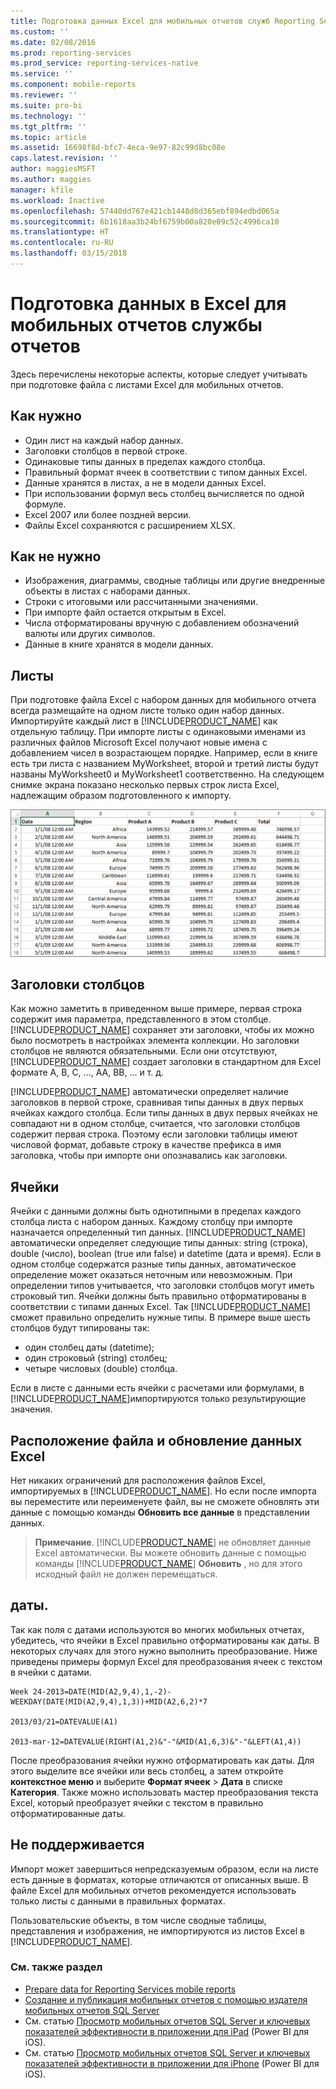 ```yaml
---
title: Подготовка данных Excel для мобильных отчетов служб Reporting Services | Документы Майкрософт
ms.custom: ''
ms.date: 02/08/2016
ms.prod: reporting-services
ms.prod_service: reporting-services-native
ms.service: ''
ms.component: mobile-reports
ms.reviewer: ''
ms.suite: pro-bi
ms.technology: ''
ms.tgt_pltfrm: ''
ms.topic: article
ms.assetid: 16698f8d-bfc7-4eca-9e97-82c99d8bc08e
caps.latest.revision: ''
author: maggiesMSFT
ms.author: maggies
manager: kfile
ms.workload: Inactive
ms.openlocfilehash: 57440dd767e421cb1448d8d365ebf894edbd065a
ms.sourcegitcommit: 6b1618aa3b24bf6759b00a820e09c52c4996ca10
ms.translationtype: HT
ms.contentlocale: ru-RU
ms.lasthandoff: 03/15/2018
---
```

# <a name="prepare-excel-data-for-reporting-services-mobile-reports"></a>Подготовка данных в Excel для мобильных отчетов службы отчетов
  
Здесь перечислены некоторые аспекты, которые следует учитывать при подготовке файла с листами Excel для мобильных отчетов.  
  
## <a name="do"></a>Как нужно  
  
- Один лист на каждый набор данных.  
- Заголовки столбцов в первой строке.  
- Одинаковые типы данных в пределах каждого столбца.  
- Правильный формат ячеек в соответствии с типом данных Excel.  
- Данные хранятся в листах, а не в модели данных Excel.  
- При использовании формул весь столбец вычисляется по одной формуле.  
- Excel 2007 или более поздней версии.  
- Файлы Excel сохраняются с расширением XLSX.  
          
## <a name="dont"></a>Как не нужно  
  
- Изображения, диаграммы, сводные таблицы или другие внедренные объекты в листах с наборами данных.  
- Строки с итоговыми или рассчитанными значениями.  
- При импорте файл остается открытым в Excel.  
- Числа отформатированы вручную с добавлением обозначений валюты или других символов.  
- Данные в книге хранятся в модели данных.  
  
## <a name="worksheets"></a>Листы  
          
При подготовке файла Excel с набором данных для мобильного отчета всегда размещайте на одном листе только один набор данных. Импортируйте каждый лист в [!INCLUDE[PRODUCT_NAME](../../includes/ss-mobilereptpub-short.md)] как отдельную таблицу. При импорте листы с одинаковыми именами из различных файлов Microsoft Excel получают новые имена с добавлением чисел в возрастающем порядке. Например, если в книге есть три листа с названием MyWorksheet, второй и третий листы будут названы MyWorksheet0 и MyWorksheet1 соответственно. На следующем снимке экрана показано несколько первых строк листа Excel, надлежащим образом подготовленного к импорту.  
  
![SS_MRP_ExcelDataSheet](../../reporting-services/mobile-reports/media/ss-mrp-exceldatasheet.png)  
          
## <a name="column-headers"></a>Заголовки столбцов  
  
Как можно заметить в приведенном выше примере, первая строка содержит имя параметра, представленного в этом столбце. [!INCLUDE[PRODUCT_NAME](../../includes/ss-mobilereptpub-short.md)] сохраняет эти заголовки, чтобы их можно было посмотреть в настройках элемента коллекции. Но заголовки столбцов не являются обязательными. Если они отсутствуют, [!INCLUDE[PRODUCT_NAME](../../includes/ss-mobilereptpub-short.md)] создает заголовки в стандартном для Excel формате A, B, C, ..., АА, BB, ... и т. д.  
  
[!INCLUDE[PRODUCT_NAME](../../includes/ss-mobilereptpub-short.md)] автоматически определяет наличие заголовков в первой строке, сравнивая типы данных в двух первых ячейках каждого столбца. Если типы данных в двух первых ячейках не совпадают ни в одном столбце, считается, что заголовки столбцов содержит первая строка. Поэтому если заголовки таблицы имеют числовой формат, добавьте строку в качестве префикса в имя заголовка, чтобы при импорте они опознавались как заголовки.  
  
## <a name="cells"></a>Ячейки  
  
Ячейки с данными должны быть однотипными в пределах каждого столбца листа с набором данных. Каждому столбцу при импорте назначается определенный тип данных. [!INCLUDE[PRODUCT_NAME](../../includes/ss-mobilereptpub-short.md)] автоматически определяет следующие типы данных: string (строка), double (число), boolean (true или false) и datetime (дата и время). Если в одном столбце содержатся разные типы данных, автоматическое определение может оказаться неточным или невозможным. При определении типов учитывается, что заголовки столбцов могут иметь строковый тип. Ячейки должны быть правильно отформатированы в соответствии с типами данных Excel. Так [!INCLUDE[PRODUCT_NAME](../../includes/ss-mobilereptpub-short.md)] сможет правильно определить нужные типы. В примере выше шесть столбцов будут типированы так:  
*  один столбец даты (datetime);  
*  один строковый (string) столбец;  
*  четыре числовых (double) столбца.  
  
Если в листе с данными есть ячейки с расчетами или формулами, в [!INCLUDE[PRODUCT_NAME](../../includes/ss-mobilereptpub-short.md)]импортируются только результирующие значения.  
  
## <a name="file-location-and-refreshing-excel-data"></a>Расположение файла и обновление данных Excel  
  
Нет никаких ограничений для расположения файлов Excel, импортируемых в [!INCLUDE[PRODUCT_NAME](../../includes/ss-mobilereptpub-short.md)]. Но если после импорта вы переместите или переименуете файл, вы не сможете обновлять эти данные с помощью команды **Обновить все данные** в представлении данных.   
  
>**Примечание**. [!INCLUDE[PRODUCT_NAME](../../includes/ss-mobilereptpub-short.md)] не обновляет данные Excel автоматически. Вы можете обновить данные с помощью команды [!INCLUDE[PRODUCT_NAME](../../includes/ss-mobilereptpub-short.md)] **Обновить** , но для этого исходный файл не должен перемещаться.  
  
## <a name="dates"></a>даты.  
  
Так как поля с датами используются во многих мобильных отчетах, убедитесь, что ячейки в Excel правильно отформатированы как даты. В некоторых случаях для этого нужно выполнить преобразование. Ниже приведены примеры формул Excel для преобразования ячеек с текстом в ячейки с датами.  
  
    Week 24-2013=DATE(MID(A2,9,4),1,-2)-WEEKDAY(DATE(MID(A2,9,4),1,3))+MID(A2,6,2)*7  
  
    2013/03/21=DATEVALUE(A1)  
  
    2013-mar-12=DATEVALUE(RIGHT(A1,2)&"-"&MID(A1,6,3)&"-"&LEFT(A1,4))  
  
После преобразования ячейки нужно отформатировать как даты. Для этого выделите все ячейки или весь столбец, а затем откройте **контекстное меню** и выберите **Формат ячеек** > **Дата** в списке **Категория**. Также можно использовать мастер преобразования текста Excel, который преобразует ячейки с текстом в правильно отформатированные даты.  
  
## <a name="unsupported"></a>Не поддерживается  
  
Импорт может завершиться непредсказуемым образом, если на листе есть данные в форматах, которые отличаются от описанных выше. В файле Excel для мобильных отчетов рекомендуется использовать только листы с данными в правильных форматах.  
  
Пользовательские объекты, в том числе сводные таблицы, представления и изображения, не импортируются из листов Excel в [!INCLUDE[PRODUCT_NAME](../../includes/ss-mobilereptpub-short.md)].  
  
### <a name="see-also"></a>См. также раздел  
- [Prepare data for Reporting Services mobile reports](../../reporting-services/mobile-reports/prepare-data-for-reporting-services-mobile-reports.md)  
- [Создание и публикация мобильных отчетов с помощью издателя мобильных отчетов SQL Server](../../reporting-services/mobile-reports/create-mobile-reports-with-sql-server-mobile-report-publisher.md)  
-  См. статью [Просмотр мобильных отчетов SQL Server и ключевых показателей эффективности в приложении для iPad](https://pbiwebprod-docs.azurewebsites.net/en-us/documentation/powerbi-mobile-ipad-kpis-mobile-reports)  (Power BI для iOS).  
-  См. статью [Просмотр мобильных отчетов SQL Server и ключевых показателей эффективности в приложении для iPhone](https://pbiwebprod-docs.azurewebsites.net/en-us/documentation/powerbi-mobile-iphone-kpis-mobile-reports) (Power BI для iOS).  
  
  
  
  
  
  
  

